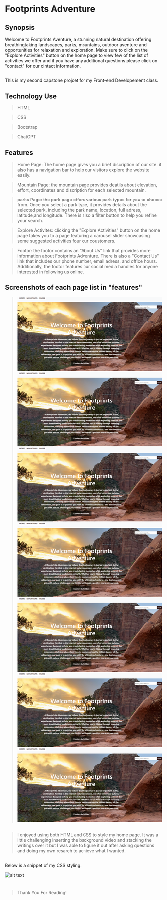 # Footprints Adventure

## Synopsis

 Welcome to Footprints Aventure, a stunning natural destination offering breathingtaking landscapes, parks, mountains, outdoor aventure and opportunities for relaxation and exploration. Make sure to click on the "Explore Activities" button on the home page to view few of the list of activities we offer and if you have any additional questions please click on "contact" for our cintact information.
 
 ##
This is my second capstone projcet for my Front-end Developement class.


## Technology Use
>HTML

>CSS

>Bootstrap

>ChatGPT

## Features
>Home Page: The home page gives you a brief discription of our site. it also has a navigation bar to help our visitors explore the website easily.

>Mountain Page: the mountain page provides deatils about elevation, effort, coordinates and discription for each selected mountain.

>parks Page: the park page offers various park types for you to choose from. Once you select a park type, it provides details about the selected park, including the park name, location, full adress, latitude,and longitude. There is also a filter button to help you refine your search.

>Explore Activites: clicking the "Explore Activities" button on the home page takes you to a page featuring a carousel slider showcasing some suggested activities four our coustomers.

>Footor: the footor contains an "About Us" link that provides more information about Footprints Adventure. There is also a "Contact Us" link that includes our phone number, email adress, and office hours. Additionally, the footor features our social media handles for anyone interested in following us online.

## Screenshots of each page list in "features"
>![Alt text](images/homepage.png)
>![Alt text](images/homepage.png)
>![Alt text](images/homepage.png)
>![Alt text](images/homepage.png)
>![Alt text](images/homepage.png)
>![Alt text](images/homepage.png)
>![Alt text](images/homepage.png)

##
>I enjoyed using both HTML and CSS to style my home page. It was a little challenging inserting the background video and stacking the writings over it but I was able to figure it out after asking questions and doing my own resarch to achieve what I wanted. 

##
Below is a snippet of my CSS styling.

![alt text](images/productstyle.png)

#
>Thank You For Reading!